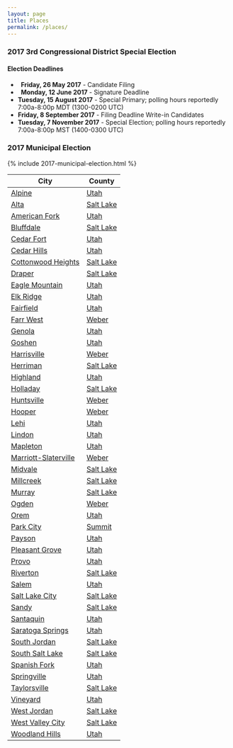 ```yaml
---
layout: page
title: Places
permalink: /places/
---
```


### 2017 3rd Congressional District Special Election

<aside class="notice">
  <h4>Election Deadlines</h4>
  <ul>
    <li><strong><i class="fa fa-check-square"></i>&nbsp; Friday, 26 May 2017</strong> - Candidate Filing</li>
    <li><strong><i class="fa fa-check-square"></i>&nbsp; Monday, 12 June 2017</strong> - Signature Deadline</li>
    <li><strong>Tuesday, 15 August 2017</strong> - Special Primary; polling hours reportedly 7:00a-8:00p MDT (1300-0200 UTC)</li>
    <li><strong>Friday, 8 September 2017</strong> - Filing Deadline Write-in Candidates</li>
    <li><strong>Tuesday, 7 November 2017</strong> - Special Election; polling hours reportedly 7:00a-8:00p MST (1400-0300 UTC)</li>
  </ul>
</aside>

### 2017 Municipal Election

{% include 2017-municipal-election.html %}

<table>
<thead>
  <th>City</th>
  <th>County</th>
</thead>
<tbody>
  <tr>
    <td><a href="utah/alpine">Alpine</a></td>
    <td><a href="utah">Utah</a></td>
  </tr>
  <tr>
    <td><a href="salt-lake/alta">Alta</a></td>
    <td><a href="salt-lake">Salt Lake</a></td>
  </tr>
  <tr>
    <td><a href="utah/american-fork">American Fork</a></td>
    <td><a href="utah">Utah</a></td>
  </tr>
  <tr>
    <td><a href="salt-lake/bluffdale">Bluffdale</a></td>
    <td><a href="salt-lake">Salt Lake</a></td>
  </tr>
  <tr>
    <td><a href="utah/cedar-fort">Cedar Fort</a></td>
    <td><a href="utah">Utah</a></td>
  </tr>
  <tr>
    <td><a href="utah/cedar-hills">Cedar Hills</a></td>
    <td><a href="utah">Utah</a></td>
  </tr>
  <tr>
    <td><a href="salt-lake/cottonwood-heights">Cottonwood Heights</a></td>
    <td><a href="salt-lake">Salt Lake</a></td>
  </tr>
  <tr>
    <td><a href="salt-lake/draper">Draper</a></td>
    <td><a href="salt-lake">Salt Lake</a></td>
  </tr>
  <tr>
    <td><a href="utah/eagle-mountain">Eagle Mountain</a></td>
    <td><a href="utah">Utah</a></td>
  </tr>
  <tr>
    <td><a href="utah/elk-ridge">Elk Ridge</a></td>
    <td><a href="utah">Utah</a></td>
  </tr>
  <tr>
    <td><a href="utah/fairfield">Fairfield</a></td>
    <td><a href="utah">Utah</a></td>
  </tr>
  <tr>
    <td><a href="weber/farr-west">Farr West</a></td>
    <td><a href="weber">Weber</a></td>
  </tr>
  <tr>
    <td><a href="utah/genola">Genola</a></td>
    <td><a href="utah">Utah</a></td>
  </tr>
  <tr>
    <td><a href="utah/goshen">Goshen</a></td>
    <td><a href="utah">Utah</a></td>
  </tr>
  <tr>
    <td><a href="weber/harrisville">Harrisville</a></td>
    <td><a href="weber">Weber</a></td>
  </tr>
  <tr>
    <td><a href="salt-lake/herriman">Herriman</a></td>
    <td><a href="salt-lake">Salt Lake</a></td>
  </tr>
  <tr>
    <td><a href="utah/highland">Highland</a></td>
    <td><a href="utah">Utah</a></td>
  </tr>
  <tr>
    <td><a href="salt-lake/holladay">Holladay</a></td>
    <td><a href="salt-lake">Salt Lake</a></td>
  </tr>
  <tr>
    <td><a href="weber/huntsville">Huntsville</a></td>
    <td><a href="weber">Weber</a></td>
  </tr>
  <tr>
    <td><a href="weber/hooper">Hooper</a></td>
    <td><a href="weber">Weber</a></td>
  </tr>
  <tr>
    <td><a href="utah/lehi">Lehi</a></td>
    <td><a href="utah">Utah</a></td>
  </tr>
  <tr>
    <td><a href="utah/lindon">Lindon</a></td>
    <td><a href="utah">Utah</a></td>
  </tr>
  <tr>
    <td><a href="utah/mapleton">Mapleton</a></td>
    <td><a href="utah">Utah</a></td>
  </tr>
  <tr>
    <td><a href="weber/marriott-slaterville">Marriott-Slaterville</a></td>
    <td><a href="weber">Weber</a></td>
  </tr>
  <tr>
    <td><a href="salt-lake/midvale">Midvale</a></td>
    <td><a href="salt-lake">Salt Lake</a></td>
  </tr>
  <tr>
    <td><a href="salt-lake/millcreek">Millcreek</a></td>
    <td><a href="salt-lake">Salt Lake</a></td>
  </tr>
  <tr>
    <td><a href="salt-lake/murray">Murray</a></td>
    <td><a href="salt-lake">Salt Lake</a></td>
  </tr>
  <tr>
    <td><a href="weber/ogden">Ogden</a></td>
    <td><a href="weber">Weber</a></td>
  </tr>
  <tr>
    <td><a href="utah/orem">Orem</a></td>
    <td><a href="utah">Utah</a></td>
  </tr>
  <tr>
    <td><a href="summit/park-city">Park City</a></td>
    <td><a href="summit">Summit</a></td>
  </tr>  
  <tr>
    <td><a href="utah/payson">Payson</a></td>
    <td><a href="utah">Utah</a></td>
  </tr>
  <tr>
    <td><a href="utah/pleasant-grove">Pleasant Grove</a></td>
    <td><a href="utah">Utah</a></td>
  </tr>
  <tr>
    <td><a href="utah/provo">Provo</a></td>
    <td><a href="utah">Utah</a></td>
  </tr>
  <tr>
    <td><a href="salt-lake/riverton">Riverton</a></td>
    <td><a href="salt-lake">Salt Lake</a></td>
  </tr>
  <tr>
    <td><a href="utah/salem">Salem</a></td>
    <td><a href="utah">Utah</a></td>
  </tr>
  <tr>
    <td><a href="salt-lake/salt-lake-city">Salt Lake City</a></td>
    <td><a href="salt-lake">Salt Lake</a></td>
  </tr>
  <tr>
    <td><a href="salt-lake/sandy">Sandy</a></td>
    <td><a href="salt-lake">Salt Lake</a></td>
  </tr>
  <tr>
    <td><a href="utah/santaquin">Santaquin</a></td>
    <td><a href="utah">Utah</a></td>
  </tr>
  <tr>
    <td><a href="utah/saratoga-springs">Saratoga Springs</a></td>
    <td><a href="utah">Utah</a></td>
  </tr>
  <tr>
    <td><a href="salt-lake/south-jordan">South Jordan</a></td>
    <td><a href="salt-lake">Salt Lake</a></td>
  </tr>
  <tr>
    <td><a href="salt-lake/south-salt-lake">South Salt Lake</a></td>
    <td><a href="salt-lake">Salt Lake</a></td>
  </tr>
  <tr>
    <td><a href="utah/spanish-fork">Spanish Fork</a></td>
    <td><a href="utah">Utah</a></td>
  </tr>
  <tr>
    <td><a href="utah/springville">Springville</a></td>
    <td><a href="utah">Utah</a></td>
  </tr>
  <tr>
    <td><a href="salt-lake/taylorsville">Taylorsville</a></td>
    <td><a href="salt-lake">Salt Lake</a></td>
  </tr>
  <tr>
    <td><a href="utah/vineyard">Vineyard</a></td>
    <td><a href="utah">Utah</a></td>
  </tr>
  <tr>
    <td><a href="salt-lake/west-jordan">West Jordan</a></td>
    <td><a href="salt-lake">Salt Lake</a></td>
  </tr>
  <tr>
    <td><a href="salt-lake/west-valley-city">West Valley City</a></td>
    <td><a href="salt-lake">Salt Lake</a></td>
  </tr>
  <tr>
    <td><a href="utah/woodland-hills">Woodland Hills</a></td>
    <td><a href="utah">Utah</a></td>
  </tr>
</tbody>
</table>
